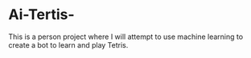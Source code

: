 # Ai-Tertis-
This is a person project where I will attempt to use machine learning to create a bot to learn and play Tetris. 
